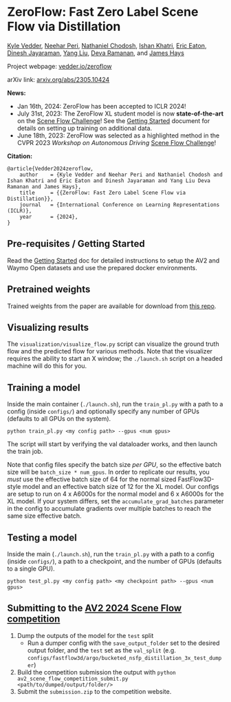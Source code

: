 # ZeroFlow: Fast Zero Label Scene Flow via Distillation

[Kyle Vedder](http://vedder.io), [Neehar Peri](http://www.neeharperi.com/), [Nathaniel Chodosh](https://scholar.google.com/citations?user=b4qKr7gAAAAJ&hl=en), [Ishan Khatri](https://ishan.khatri.io/), [Eric Eaton](https://www.seas.upenn.edu/~eeaton/), [Dinesh Jayaraman](https://www.seas.upenn.edu/~dineshj/), [Yang Liu](https://youngleox.github.io/), [Deva Ramanan](https://www.cs.cmu.edu/~deva/), and [James Hays](https://faculty.cc.gatech.edu/~hays/)

Project webpage: [vedder.io/zeroflow](http://vedder.io/zeroflow)

arXiv link: [arxiv.org/abs/2305.10424](http://arxiv.org/abs/2305.10424)

**News:**
- Jan 16th, 2024: ZeroFlow has been accepted to ICLR 2024!
- July 31st, 2023: The ZeroFlow XL student model is now **state-of-the-art** on the [Scene Flow Challenge](https://eval.ai/web/challenges/challenge-page/2010/overview)! See the [Getting Started](./GETTING_STARTED.md) document for details on setting up training on additional data.
 - June 18th, 2023: ZeroFlow was selected as a highlighted method in the CVPR 2023 _Workshop on Autonomous Driving_ [Scene Flow Challenge](https://eval.ai/web/challenges/challenge-page/2010/overview)!
 

**Citation:**

```
@article{Vedder2024zeroflow,
    author    = {Kyle Vedder and Neehar Peri and Nathaniel Chodosh and Ishan Khatri and Eric Eaton and Dinesh Jayaraman and Yang Liu Deva Ramanan and James Hays},
    title     = {{ZeroFlow: Fast Zero Label Scene Flow via Distillation}},
    journal   = {International Conference on Learning Representations (ICLR)},
    year      = {2024},
}
```

## Pre-requisites / Getting Started

Read the [Getting Started](./GETTING_STARTED.md) doc for detailed instructions to setup the AV2 and Waymo Open datasets and use the prepared docker environments.

## Pretrained weights

Trained weights from the paper are available for download from [this repo](https://github.com/kylevedder/zeroflow_weights).

## Visualizing results

The `visualization/visualize_flow.py` script can visualize the ground truth flow and the predicted flow for various methods. Note that the visualizer requires the ability to start an X window; the `./launch.sh` script on a headed machine will do this for you.

## Training a model

 Inside the main container (`./launch.sh`), run the `train_pl.py` with a path to a config (inside `configs/`) and optionally specify any number of GPUs (defaults to all GPUs on the system).

```
python train_pl.py <my config path> --gpus <num gpus>
```

The script will start by verifying the val dataloader works, and then launch the train job. 

Note that config files specify the batch size _per GPU_, so the effective batch size will be `batch_size * num_gpus`. In order to replicate our results, you _must_ use the effective batch size of 64 for the normal sized FastFlow3D-style model and an effective batch size of 12 for the XL model. Our configs are setup to run on 4 x A6000s for the normal model and 6 x A6000s for the XL model. If your system differs, set the `accumulate_grad_batches` parameter in the config to accumulate gradients over multiple batches to reach the same size effective batch.

## Testing a model

Inside the main  (`./launch.sh`), run the `train_pl.py` with a path to a config (inside `configs/`), a path to a checkpoint, and the number of GPUs (defaults to a single GPU).

```
python test_pl.py <my config path> <my checkpoint path> --gpus <num gpus>
```


## Submitting to the [AV2 2024 Scene Flow competition](https://www.argoverse.org/sceneflow)

1. Dump the outputs of the model for the `test` split
    - Run a dumper config with the `save_output_folder` set to the desired output folder, and the `test` set as the `val_split` (e.g. `configs/fastflow3d/argo/bucketed_nsfp_distillation_3x_test_dumper`)
2. Build the competition submission the output with `python av2_scene_flow_competition_submit.py <path/to/dumped/output/folder/>`
3. Submit the `submission.zip` to the competition website.